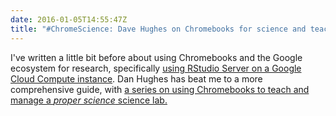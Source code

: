 ```yaml
---
date: 2016-01-05T14:55:47Z
title: "#ChromeScience: Dave Hughes on Chromebooks for science and teaching"
---
```


I've written a little bit before about using Chromebooks and the Google ecosystem for research, specifically [using RStudio Server on a Google Cloud Compute instance](/blog/2015/08/rstudio-server-on-a-google-compute-engine-instance/). Dan Hughes has beat me to a more comprehensive guide, with [a series on using Chromebooks to teach and manage a *proper science* science lab.](http://itchyandirritated.blogspot.co.uk/2016/01/science-labs-and-teaching-with.html)
